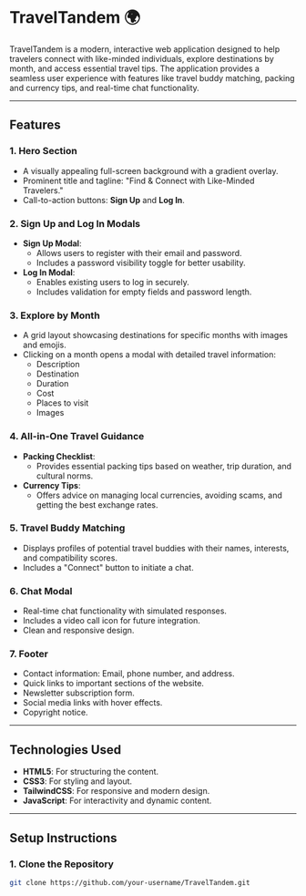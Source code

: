 # TravelTandem 🌍

TravelTandem is a modern, interactive web application designed to help travelers connect with like-minded individuals, explore destinations by month, and access essential travel tips. The application provides a seamless user experience with features like travel buddy matching, packing and currency tips, and real-time chat functionality.

---

## **Features**

### 1. **Hero Section**
- A visually appealing full-screen background with a gradient overlay.
- Prominent title and tagline: "Find & Connect with Like-Minded Travelers."
- Call-to-action buttons: **Sign Up** and **Log In**.

### 2. **Sign Up and Log In Modals**
- **Sign Up Modal**:
  - Allows users to register with their email and password.
  - Includes a password visibility toggle for better usability.
- **Log In Modal**:
  - Enables existing users to log in securely.
  - Includes validation for empty fields and password length.

### 3. **Explore by Month**
- A grid layout showcasing destinations for specific months with images and emojis.
- Clicking on a month opens a modal with detailed travel information:
  - Description
  - Destination
  - Duration
  - Cost
  - Places to visit
  - Images

### 4. **All-in-One Travel Guidance**
- **Packing Checklist**:
  - Provides essential packing tips based on weather, trip duration, and cultural norms.
- **Currency Tips**:
  - Offers advice on managing local currencies, avoiding scams, and getting the best exchange rates.

### 5. **Travel Buddy Matching**
- Displays profiles of potential travel buddies with their names, interests, and compatibility scores.
- Includes a "Connect" button to initiate a chat.

### 6. **Chat Modal**
- Real-time chat functionality with simulated responses.
- Includes a video call icon for future integration.
- Clean and responsive design.

### 7. **Footer**
- Contact information: Email, phone number, and address.
- Quick links to important sections of the website.
- Newsletter subscription form.
- Social media links with hover effects.
- Copyright notice.

---

## **Technologies Used**
- **HTML5**: For structuring the content.
- **CSS3**: For styling and layout.
- **TailwindCSS**: For responsive and modern design.
- **JavaScript**: For interactivity and dynamic content.

---

## **Setup Instructions**

### 1. Clone the Repository
```bash
git clone https://github.com/your-username/TravelTandem.git
